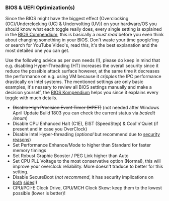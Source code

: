 ### BIOS & UEFI Optimization(s)

Since the BIOS might have the biggest effect (Overclocking (OC)/Underclocking (UC) & Undervolting (UV)) on your hardware/OS you should know what each toggle really does, every single setting is explained in the [BIOS Compendium](http://www.bios-info.de/download/dlkomp.htm), this is basically a _must read_ before you even think about changing something in your BIOS. Don't waste your time google'ing or search for YouTube Video's, read this, it's the best explanation and the most detailed one you can get. 

Use the following advice as per own needs (!), please do keep in mind that e.g. disabling Hyper-Threading (HT) increases the overall security since it reduce the possible attack surface however, at the same time it decreases the performance on e.g. using VM because it _cripples_ the IPC performance drastically on Intel systems. The mentioned settings are only basic examples, it's nessary to review all BIOS settings manually and make a decision yourself, the [BIOS Kompendium](http://www.bios-info.de) helps you since it explains every toggle with much details. 

* ~~Disable High Precision Event Timer (HPET)~~ (not needed after Windows April Update Build 1803 you can check the current status via _bcdedit /enum_)
* Disable CPU Enhanced Halt (C1E), EIST (SpeedStep) & Cool'n'Quiet (if present and in case you OverClock)
* Disable Intel Hyper-threading (_optional_ but recommend due to [security reasons](https://www.extremetech.com/computing/276138-is-hyper-threading-a-fundamental-security-risk))
* Set Performance Enhance/Mode to higher than Standard for faster memory timings
* Set Robust Graphic Booster / PEG Link higher than Auto
* Set CPU PLL Voltage to the most conservative option (Normal), this will improve your overclock reliability. More doesn't traduce to better for this setting.
* Disable SecureBoot (_not recommend_, it has security implications on [both](https://www.securityweek.com/secure-boot-vulnerability-exposes-windows-devices-attacks) [sides](https://docs.microsoft.com/en-us/windows-hardware/design/device-experiences/oem-secure-boot)!)
* CPU/PCI-E Clock Drive, CPU/MCH Clock Skew: keep them to the lowest possible (lower is better)! 
